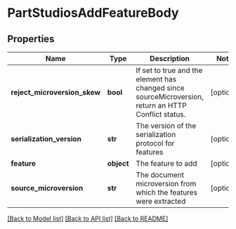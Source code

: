 # PartStudiosAddFeatureBody

## Properties
Name | Type | Description | Notes
------------ | ------------- | ------------- | -------------
**reject_microversion_skew** | **bool** | If set to true and the element has changed since     sourceMicroversion, return an HTTP Conflict status. | [optional] 
**serialization_version** | **str** | The version of the serialization protocol for features | [optional] 
**feature** | **object** | The feature to add | [optional] 
**source_microversion** | **str** | The document microversion from which the features were extracted | [optional] 

[[Back to Model list]](../README.md#documentation-for-models) [[Back to API list]](../README.md#documentation-for-api-endpoints) [[Back to README]](../README.md)


